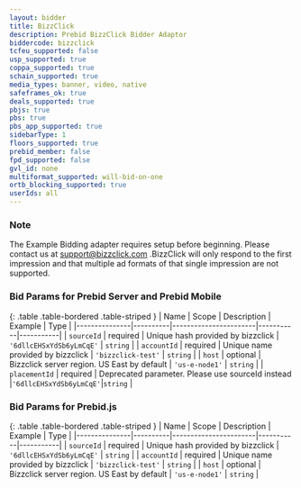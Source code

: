 ```yaml
---
layout: bidder
title: BizzClick
description: Prebid BizzClick Bidder Adaptor
biddercode: bizzclick
tcfeu_supported: false
usp_supported: true
coppa_supported: true
schain_supported: true
media_types: banner, video, native
safeframes_ok: true
deals_supported: true
pbjs: true
pbs: true
pbs_app_supported: true
sidebarType: 1
floors_supported: true
prebid_member: false
fpd_supported: false
gvl_id: none
multiformat_supported: will-bid-on-one
ortb_blocking_supported: true
userIds: all
---
```


### Note

The Example Bidding adapter requires setup before beginning. Please contact us at <support@bizzclick.com> .BizzClick will only respond to the first impression and that multiple ad formats of that single impression are not supported.

### Bid Params for Prebid Server and Prebid Mobile

{: .table .table-bordered .table-striped }
| Name | Scope | Description | Example | Type |
|---------------|----------|-----------------------|-----------|-----------|
| `sourceId` | required | Unique hash provided by bizzclick | `'6dllcEHSxYdSb6yLmCqE'` | `string` |
| `accountId` | required | Unique name provided by bizzclick | `'bizzclick-test'` | `string` |
| `host` | optional | Bizzclick server region. US East by default | `'us-e-node1'` | `string` |
| `placementId` | required | Deprecated parameter. Please use sourceId instead |`'6dllcEHSxYdSb6yLmCqE'`|`string` |

### Bid Params for Prebid.js

{: .table .table-bordered .table-striped }
| Name | Scope | Description | Example | Type |
|---------------|----------|-----------------------|-----------|-----------|
| `sourceId` | required | Unique hash provided by bizzclick | `'6dllcEHSxYdSb6yLmCqE'` | `string` |
| `accountId` | required | Unique name provided by bizzclick | `'bizzclick-test'` | `string` |
| `host` | optional | Bizzclick server region. US East by default | `'us-e-node1'` | `string` |

